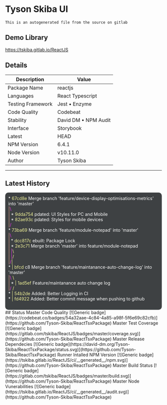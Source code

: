 # Tyson Skiba UI
`This is an autogenerated file from the source on gitlab`  
## Demo Library  
https://tskiba.gitlab.io/ReactJS  
## Details  
| Description | Value |  
| ----------------- | ----------------------------------- |  
| Package Name | reactjs |  
| Languages | React Typescript |  
| Testing Framework | Jest • Enzyme |  
| Code Quality | Codebeat |  
| Stability | David DM • NPM Audit |  
| Interface | Storybook |  
| Latest | HEAD |  
| NPM Version | 6.4.1 |  
| Node Version | v10.11.0 |  
| Author | Tyson Skiba |  
___  
## Latest History  
<div style="background-color:#3E4143;border-radius:10px;padding:10px;">  
<span style="color:#FFFFFF">*</span> <span style="color:#F4F69A">  67cd8e</span> <span style="color:#FFFFFF"> Merge branch 'feature/device-display-optimisations-metrics' into 'master'</span><br>  
<span style="color:#FFB399">|</span><span style="color:#FF33FF">\</span>  <br>  
<span style="color:#FFB399">|</span> <span style="color:#FFFFFF">*</span> <span style="color:#F4F69A">9dda754 </span> <span style="color:#FFFFFF">pdated: UI Styles for PC and Mobile</span><br>  
<span style="color:#FFB399">|</span> <span style="color:#FFFFFF">*</span> <span style="color:#F4F69A">82ae93c </span> <span style="color:#FFFFFF">pdated: Styles for mobile devices</span><br>  
<span style="color:#FFB399">|</span><span style="color:#FF33FF">/</span>  <br>  
<span style="color:#FFFFFF">*</span> <span style="color:#F4F69A">  73ba69</span> <span style="color:#FFFFFF"> Merge branch 'feature/module-notepad' into 'master'</span><br>  
<span style="color:#FFB399">|</span><span style="color:#FF33FF">\</span>  <br>  
<span style="color:#FFB399">|</span> <span style="color:#FFFFFF">*</span> <span style="color:#F4F69A">dcc817c </span> <span style="color:#FFFFFF">ebuilt: Package Lock</span><br>  
<span style="color:#FFB399">|</span> <span style="color:#FFFFFF">*</span> <span style="color:#F4F69A">  2e3c71</span> <span style="color:#FFFFFF"> Merge branch 'master' into feature/module-notepad</span><br>  
<span style="color:#FFB399">|</span> <span style="color:#FF33FF">|</span><span style="color:#FFFF99">\</span>  <br>  
<span style="color:#FFB399">|</span> <span style="color:#FF33FF">|</span><span style="color:#FFFF99">/</span>  <br>  
<span style="color:#FFB399">|</span><span style="color:#FF33FF">/</span><span style="color:#FFFF99">|</span>   <br>  
<span style="color:#FFFFFF">*</span> <span style="color:#F4F69A">|   bfcd</span> <span style="color:#FFFFFF">c8 Merge branch 'feature/maintanance-auto-change-log' into 'master'</span><br>  
<span style="color:#FFB399">|</span><span style="color:#FF33FF">\</span> <span style="color:#FFFF99">\</span>  <br>  
<span style="color:#FFB399">|</span> <span style="color:#FFFFFF">*</span> <span style="color:#F4F69A">| 1ad5ef</span> <span style="color:#FFFFFF"> Feature/maintanance auto change log</span><br>  
<span style="color:#FFB399">|</span><span style="color:#FF33FF">/</span> <span style="color:#FFFF99">/</span>  <br>  
<span style="color:#FFFFFF">*</span> <span style="color:#F4F69A">| 54b2de</span> <span style="color:#FFFFFF"> Added: Better Logging in CI</span><br>  
<span style="color:#FFFFFF">*</span> <span style="color:#F4F69A">| fd4922</span> <span style="color:#FFFFFF"> Added: Better commit message when pushing to github</span><br>  
<br>  
</div>  
## Status  
Master Code Quality         [![Generic badge](https://codebeat.co/badges/54a32aae-4c84-4a85-a98f-5f6e69c82cfb)](https://github.com/Tyson-Skiba/ReactTsxPackage)   
Master Test Coverage        [![Generic badge](https://gitlab.com/tskiba/ReactJS/badges/master/coverage.svg)](https://github.com/Tyson-Skiba/ReactTsxPackage)   
Master Release Dependecies  [![Generic badge](https://david-dm.org/Tyson-Skiba/ReactTsxPackage/status.svg)](https://github.com/Tyson-Skiba/ReactTsxPackage)   
Runner Intalled NPM Version [![Generic badge](https://tskiba.gitlab.io/ReactJS/ci/__generated__/npm.svg)](https://github.com/Tyson-Skiba/ReactTsxPackage)   
Master Build Status         [![Generic badge](https://gitlab.com/tskiba/ReactJS/badges/master/build.svg)](https://github.com/Tyson-Skiba/ReactTsxPackage)   
Master Node Vunerabilities  [![Generic badge](https://tskiba.gitlab.io/ReactJS/ci/__generated__/audit.svg)](https://github.com/Tyson-Skiba/ReactTsxPackage)   
